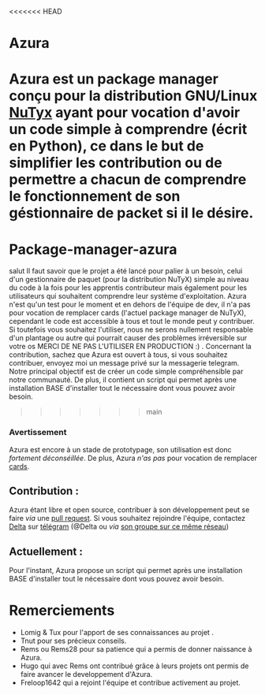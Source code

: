<<<<<<< HEAD
# Azura
Azura est un package manager conçu pour la distribution GNU/Linux [NuTyx](https://nutyx.org) ayant pour vocation d'avoir un code simple à comprendre (écrit en Python), ce dans le but de simplifier les contribution ou de permettre a chacun de comprendre le fonctionnement de son géstionnaire de packet si il le désire. 
=======
# Package-manager-azura
salut
Il faut savoir que le projet a été lancé pour palier à un besoin, celui d'un gestionnaire de paquet (pour la distribution NuTyX) simple au niveau du code à la fois pour les apprentis contributeur mais également pour les utilisateurs qui souhaitent comprendre leur système d'exploitation. Azura n'est qu'un test pour le moment et en dehors de l'équipe de dev, il n'a pas pour vocation de remplacer cards (l'actuel package manager de NuTyX), cependant le code est accessible à tous et tout le monde peut y contribuer. Si toutefois vous souhaitez l'utiliser, nous ne serons nullement responsable d'un plantage ou autre qui pourrait causer des problèmes irréversible sur votre os MERCI DE NE PAS L'UTILISER EN PRODUCTION :) . Concernant la contribution, sachez que Azura est ouvert à tous, si vous souhaitez contribuer, envoyez moi un message privé sur la messagerie telegram. Notre principal objectif est de créer un code simple compréhensible par notre communauté.
De plus, il contient un script qui permet après une installation BASE d'installer tout le nécessaire dont vous pouvez avoir besoin.
>>>>>>> main

### Avertissement

Azura est encore à un stade de prototypage, son utilisation est donc *fortement déconséillée*. De plus, Azura *n'as pas* pour vocation de remplacer [cards](https://github.com/NuTyX/cards). 


## Contribution :

Azura étant libre et open source, contribuer à son développement peut se faire *via* une [pull request](https://github.com/Delta-Azura/Package-manager-azura/pulls). Si vous souhaitez rejoindre l'équipe, contactez [Delta](https://github.com/Delta-Azura) sur [télégram](https://telegram.org) (@Delta ou *via* [son groupe sur ce même réseau](https://t.me/joinchat/Sd0m11kiWnuIqk7l))


## Actuellement :

Pour l'instant, Azura propose un script qui permet après une installation BASE d'installer tout le nécessaire dont vous pouvez avoir besoin.

# Remerciements 

- Lomig & Tux pour l'apport de ses connaissances au projet .
- Tnut pour ses précieux conseils.
- Rems ou Rems28 pour sa patience qui a permis de donner naissance à Azura.
- Hugo qui avec Rems ont contribué grâce à leurs projets ont permis de faire avancer le developpement d'Azura.
- Freloop1642 qui a rejoint l'équipe et contribue activement au projet.

